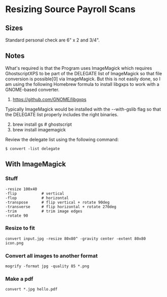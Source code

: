 # Resizing Source Payroll Scans

## Sizes

Standard personal check are 6" x 2 and 3/4".

## Notes

What's required is that the Program uses ImageMagick which requires 
GhostscriptXPS to be part of the DELEGATE list of ImageMagick so that 
file conversion is possible[0] via ImageMagick. But this is not easily 
done, so I am using the following Homebrew formula to install libgxps 
to work with a GNOME-based converter.

1. https://github.com/GNOME/libgxps

Typically ImageMagick would be installed with the --with-gslib flag so that 
the DELEGATE list properly includes the right binaries.

2. brew install gs # ghostscript
3. brew install imagemagick

Review the delegate list using the following command:

    $ convert -list delegate

## With ImageMagick

### Stuff

    -resize 100x40
    -flip           # vertical
    -flop           # horizontal
    -transpose      # flip vertical + rotate 90deg
    -transverse     # flip horizontal + rotate 270deg
    -trim           # trim image edges
    -rotate 90

### Resize to fit

    convert input.jpg -resize 80x80^ -gravity center -extent 80x80 icon.png

### Convert all images to another format

    mogrify -format jpg -quality 85 *.png

### Make a pdf

    convert *.jpg hello.pdf
